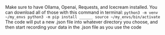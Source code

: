 Make sure to have Ollama, Openai, Requests, and Icecream installed. You can download all of those with this command in terminal:
`python3 -m venv ~/my_envs
python3 -m pip install ______
source ~/my_envs/bin/activate`
The code will put a new .json file into whatever directory you choose, and then start recording your data in the .json file as you use the code
